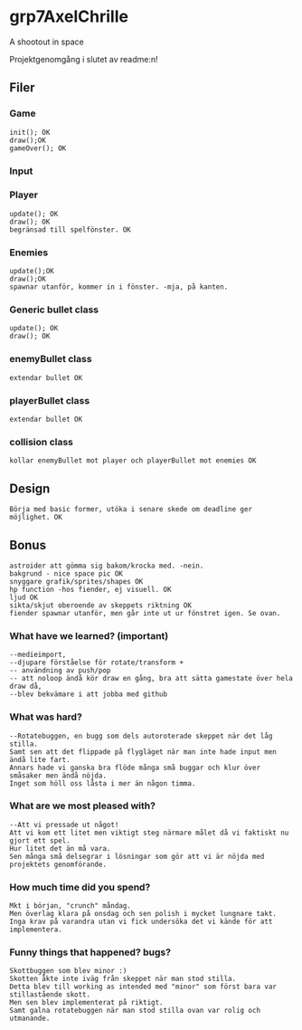 # grp7AxelChrille
A shootout in space

Projektgenomgång i slutet av readme:n!

## Filer
### Game
	init(); OK
	draw();OK
	gameOver(); OK

### Input

### Player
	update(); OK
	draw(); OK
	begränsad till spelfönster. OK

### Enemies
	update();OK
	draw();OK
	spawnar utanför, kommer in i fönster. -mja, på kanten.

### Generic bullet class
	update(); OK
	draw(); OK

### enemyBullet class
	extendar bullet OK

### playerBullet class
	extendar bullet OK

### collision class
	kollar enemyBullet mot player och playerBullet mot enemies OK


## Design
	Börja med basic former, utöka i senare skede om deadline ger möjlighet. OK

## Bonus
	astroider att gömma sig bakom/krocka med. -nein.
	bakgrund - nice space pic OK
	snyggare grafik/sprites/shapes OK
	hp function -hos fiender, ej visuell. OK
	ljud OK
	sikta/skjut oberoende av skeppets riktning OK
	fiender spawnar utanför, men går inte ut ur fönstret igen. Se ovan.

###	What have we learned? (important) 
	--medieimport, 
	--djupare förståelse för rotate/transform +
	-- användning av push/pop
	-- att noloop ändå kör draw en gång, bra att sätta gamestate över hela draw då, 
	--blev bekvämare i att jobba med github

### What was hard? 
	--Rotatebuggen, en bugg som dels autoroterade skeppet när det låg stilla.
	Samt sen att det flippade på flygläget när man inte hade input men ändå lite fart. 
	Annars hade vi ganska bra flöde många små buggar och klur över småsaker men ändå nöjda.
	Inget som höll oss låsta i mer än någon timma.

### What are we most pleased with? 
	--Att vi pressade ut något! 
	Att vi kom ett litet men viktigt steg närmare målet då vi faktiskt nu gjort ett spel.
	Hur litet det än må vara. 
	Sen många små delsegrar i lösningar som gör att vi är nöjda med projektets genomförande.

### How much time did you spend? 
	Mkt i början, "crunch" måndag. 
	Men överlag klara på onsdag och sen polish i mycket lungnare takt. 
	Inga krav på varandra utan vi fick undersöka det vi kände för att implementera.

### Funny things that happened? bugs? 
	Skottbuggen som blev minor :) 
	Skotten åkte inte iväg från skeppet när man stod stilla.
	Detta blev till working as intended med "minor" som först bara var stillastående skott.
	Men sen blev implementerat på riktigt.
	Samt galna rotatebuggen när man stod stilla ovan var rolig och utmanande.

